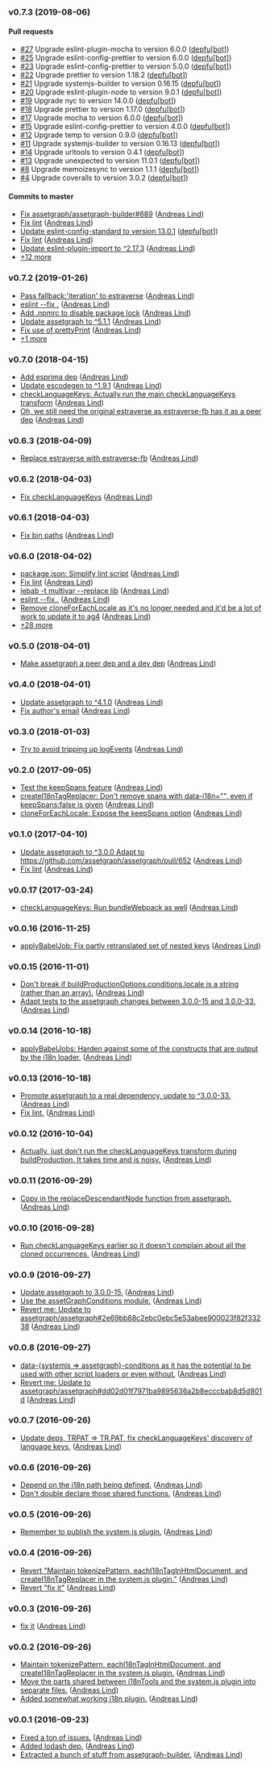 ### v0.7.3 (2019-08-06)

#### Pull requests

- [#27](https://github.com/assetgraph/assetgraph-i18n/pull/27) Upgrade eslint-plugin-mocha to version 6.0.0 ([depfu[bot]](mailto:23717796+depfu[bot]@users.noreply.github.com))
- [#25](https://github.com/assetgraph/assetgraph-i18n/pull/25) Upgrade eslint-config-prettier to version 6.0.0 ([depfu[bot]](mailto:23717796+depfu[bot]@users.noreply.github.com))
- [#23](https://github.com/assetgraph/assetgraph-i18n/pull/23) Upgrade eslint-config-prettier to version 5.0.0 ([depfu[bot]](mailto:depfu[bot]@users.noreply.github.com))
- [#22](https://github.com/assetgraph/assetgraph-i18n/pull/22) Upgrade prettier to version 1.18.2 ([depfu[bot]](mailto:depfu[bot]@users.noreply.github.com))
- [#21](https://github.com/assetgraph/assetgraph-i18n/pull/21) Upgrade systemjs-builder to version 0.16.15 ([depfu[bot]](mailto:depfu[bot]@users.noreply.github.com))
- [#20](https://github.com/assetgraph/assetgraph-i18n/pull/20) Upgrade eslint-plugin-node to version 9.0.1 ([depfu[bot]](mailto:depfu[bot]@users.noreply.github.com))
- [#19](https://github.com/assetgraph/assetgraph-i18n/pull/19) Upgrade nyc to version 14.0.0 ([depfu[bot]](mailto:depfu[bot]@users.noreply.github.com))
- [#18](https://github.com/assetgraph/assetgraph-i18n/pull/18) Upgrade prettier to version 1.17.0 ([depfu[bot]](mailto:depfu[bot]@users.noreply.github.com))
- [#17](https://github.com/assetgraph/assetgraph-i18n/pull/17) Upgrade mocha to version 6.0.0 ([depfu[bot]](mailto:depfu[bot]@users.noreply.github.com))
- [#15](https://github.com/assetgraph/assetgraph-i18n/pull/15) Upgrade eslint-config-prettier to version 4.0.0 ([depfu[bot]](mailto:depfu[bot]@users.noreply.github.com))
- [#12](https://github.com/assetgraph/assetgraph-i18n/pull/12) Upgrade temp to version 0.9.0 ([depfu[bot]](mailto:depfu[bot]@users.noreply.github.com))
- [#11](https://github.com/assetgraph/assetgraph-i18n/pull/11) Upgrade systemjs-builder to version 0.16.13 ([depfu[bot]](mailto:depfu[bot]@users.noreply.github.com))
- [#14](https://github.com/assetgraph/assetgraph-i18n/pull/14) Upgrade urltools to version 0.4.1 ([depfu[bot]](mailto:depfu[bot]@users.noreply.github.com))
- [#13](https://github.com/assetgraph/assetgraph-i18n/pull/13) Upgrade unexpected to version 11.0.1 ([depfu[bot]](mailto:depfu[bot]@users.noreply.github.com))
- [#8](https://github.com/assetgraph/assetgraph-i18n/pull/8) Upgrade memoizesync to version 1.1.1 ([depfu[bot]](mailto:depfu[bot]@users.noreply.github.com))
- [#4](https://github.com/assetgraph/assetgraph-i18n/pull/4) Upgrade coveralls to version 3.0.2 ([depfu[bot]](mailto:depfu[bot]@users.noreply.github.com))

#### Commits to master

- [Fix assetgraph\/assetgraph-builder\#689](https://github.com/assetgraph/assetgraph-i18n/commit/0871b4b0c856aea0b6649eadd976769afdc90223) ([Andreas Lind](mailto:andreaslindpetersen@gmail.com))
- [Fix lint](https://github.com/assetgraph/assetgraph-i18n/commit/d1512f91ca4bae3fd35d1af86401318eea087e31) ([Andreas Lind](mailto:andreaslindpetersen@gmail.com))
- [Update eslint-config-standard to version 13.0.1](https://github.com/assetgraph/assetgraph-i18n/commit/56f6764ccdb595047706506babc99260671f1bbe) ([depfu[bot]](mailto:23717796+depfu[bot]@users.noreply.github.com))
- [Fix lint](https://github.com/assetgraph/assetgraph-i18n/commit/8f237be07b0a99959813f67904a79bb5ececadb2) ([Andreas Lind](mailto:andreaslindpetersen@gmail.com))
- [Update eslint-plugin-import to ^2.17.3](https://github.com/assetgraph/assetgraph-i18n/commit/f5419ff592624c5951d725444831624f1dcc3228) ([Andreas Lind](mailto:andreaslindpetersen@gmail.com))
- [+12 more](https://github.com/assetgraph/assetgraph-i18n/compare/v0.7.2...v0.7.3)

### v0.7.2 (2019-01-26)

- [Pass fallback:'iteration' to estraverse](https://github.com/assetgraph/assetgraph-i18n/commit/35af02907b9a062e566fa0981784e087b9e13679) ([Andreas Lind](mailto:andreaslindpetersen@gmail.com))
- [eslint --fix  .](https://github.com/assetgraph/assetgraph-i18n/commit/679a7342029c8bc4b7cd5a42e7a1e6388e800b80) ([Andreas Lind](mailto:andreas.lind@peakon.com))
- [Add .npmrc to disable package lock](https://github.com/assetgraph/assetgraph-i18n/commit/87ac1a8b3c03b3bccd50b03a8d763fe9ccd14887) ([Andreas Lind](mailto:andreas.lind@peakon.com))
- [Update assetgraph to ^5.1.1](https://github.com/assetgraph/assetgraph-i18n/commit/f8c3205b65f7095e1824fa7ea10d11a0cdfda55e) ([Andreas Lind](mailto:andreas.lind@peakon.com))
- [Fix use of prettyPrint](https://github.com/assetgraph/assetgraph-i18n/commit/e2bc42a8de4bbdb4bd790e2d6edfc81c192076f7) ([Andreas Lind](mailto:andreas.lind@peakon.com))
- [+1 more](https://github.com/assetgraph/assetgraph-i18n/compare/v0.7.0...v0.7.2)

### v0.7.0 (2018-04-15)

- [Add esprima dep](https://github.com/assetgraph/assetgraph-i18n/commit/9d99c9ad415d5f59198f61afafbf19be7292f6a5) ([Andreas Lind](mailto:andreaslindpetersen@gmail.com))
- [Update escodegen to ^1.9.1](https://github.com/assetgraph/assetgraph-i18n/commit/5bb628ab6de98043772c64aa384efcf6973afda4) ([Andreas Lind](mailto:andreaslindpetersen@gmail.com))
- [checkLanguageKeys: Actually run the main checkLanguageKeys transform](https://github.com/assetgraph/assetgraph-i18n/commit/e58e3694eb68fe0e7b82c736153b402018562528) ([Andreas Lind](mailto:andreas.lind@peakon.com))
- [Oh, we still need the original estraverse as estraverse-fb has it as a peer dep](https://github.com/assetgraph/assetgraph-i18n/commit/067a35de780cec51742865b59f69f960792f46fe) ([Andreas Lind](mailto:andreas.lind@peakon.com))

### v0.6.3 (2018-04-09)

- [Replace estraverse with estraverse-fb](https://github.com/assetgraph/assetgraph-i18n/commit/8c2d2d0a7d8588c790053c471c0359b265a52846) ([Andreas Lind](mailto:andreas.lind@peakon.com))

### v0.6.2 (2018-04-03)

- [Fix checkLanguageKeys](https://github.com/assetgraph/assetgraph-i18n/commit/3405a12a23726f1cf55466b117328ee691e8bf9a) ([Andreas Lind](mailto:andreaslindpetersen@gmail.com))

### v0.6.1 (2018-04-03)

- [Fix bin paths](https://github.com/assetgraph/assetgraph-i18n/commit/4cba8037e5737d76612d9c5d0d1cd422972762a6) ([Andreas Lind](mailto:andreas.lind@peakon.com))

### v0.6.0 (2018-04-02)

- [package.json: Simplify lint script](https://github.com/assetgraph/assetgraph-i18n/commit/a1a2161f942428ff56d9aca8ed544d42b7a9dff7) ([Andreas Lind](mailto:andreaslindpetersen@gmail.com))
- [Fix lint](https://github.com/assetgraph/assetgraph-i18n/commit/566ed0019ea313a7f5ce8eebe8cc5091ca0c9a20) ([Andreas Lind](mailto:andreaslindpetersen@gmail.com))
- [lebab -t multivar --replace lib](https://github.com/assetgraph/assetgraph-i18n/commit/09a7dacbf3748a68bdc949be02d3c8a46efe3569) ([Andreas Lind](mailto:andreaslindpetersen@gmail.com))
- [eslint --fix .](https://github.com/assetgraph/assetgraph-i18n/commit/85a40c56683150799bfbdfae248045534b2e4f47) ([Andreas Lind](mailto:andreaslindpetersen@gmail.com))
- [Remove cloneForEachLocale as it's no longer needed and it'd be a lot of work to update it to ag4](https://github.com/assetgraph/assetgraph-i18n/commit/9e574ba412481b3e7fa29f7f2bb4e57a32d0639f) ([Andreas Lind](mailto:andreaslindpetersen@gmail.com))
- [+28 more](https://github.com/assetgraph/assetgraph-i18n/compare/v0.5.0...v0.6.0)

### v0.5.0 (2018-04-01)

- [Make assetgraph a peer dep and a dev dep](https://github.com/assetgraph/assetgraph-i18n/commit/b7f1ce532b8e98091102e14ab88b69cb1d955bc3) ([Andreas Lind](mailto:andreaslindpetersen@gmail.com))

### v0.4.0 (2018-04-01)

- [Update assetgraph to ^4.1.0](https://github.com/assetgraph/assetgraph-i18n/commit/03968009d6e6530750e5837e3fe5d044a0e5d4c7) ([Andreas Lind](mailto:andreaslindpetersen@gmail.com))
- [Fix author's email](https://github.com/assetgraph/assetgraph-i18n/commit/33e2ac556b70a141a251e120d289e7eb8fe69169) ([Andreas Lind](mailto:andreaslindpetersen@gmail.com))

### v0.3.0 (2018-01-03)

- [Try to avoid tripping up logEvents](https://github.com/assetgraph/assetgraph-i18n/commit/2b2db1c5b8f492bb18ac3d19b8ae7cfd300c6be1) ([Andreas Lind](mailto:andreas.lind@peakon.com))

### v0.2.0 (2017-09-05)

- [Test the keepSpans feature](https://github.com/assetgraph/assetgraph-i18n/commit/dc164c018f1714a79181b9964689e43698b9cd0f) ([Andreas Lind](mailto:andreas@one.com))
- [createI18nTagReplacer: Don't remove spans with data-i18n="", even if keepSpans:false is given](https://github.com/assetgraph/assetgraph-i18n/commit/49547efc3b07222958344ec24ad1c916f97d352e) ([Andreas Lind](mailto:andreas@one.com))
- [cloneForEachLocale: Expose the keepSpans option](https://github.com/assetgraph/assetgraph-i18n/commit/934b5845912e802ae6e4516f1b6ef6c30866e50a) ([Andreas Lind](mailto:andreas@one.com))

### v0.1.0 (2017-04-10)

- [Update assetgraph to ^3.0.0 Adapt to https:\/\/github.com\/assetgraph\/assetgraph\/pull\/652](https://github.com/assetgraph/assetgraph-i18n/commit/caf8697a20d8c7276f0102a1b15556c3b8034362) ([Andreas Lind](mailto:andreas@one.com))
- [Fix lint](https://github.com/assetgraph/assetgraph-i18n/commit/4fa8b4e5587b3ce7c515d1ece3dd0d3bee98bb2c) ([Andreas Lind](mailto:andreas@one.com))

### v0.0.17 (2017-03-24)

- [checkLanguageKeys: Run bundleWebpack as well](https://github.com/assetgraph/assetgraph-i18n/commit/93c7b9d1328f21a05002f6630df9293a91d70cfb) ([Andreas Lind](mailto:andreas@one.com))

### v0.0.16 (2016-11-25)

- [applyBabelJob: Fix partly retranslated set of nested keys](https://github.com/assetgraph/assetgraph-i18n/commit/67a9f7c1c285a87e1e68b41ac63b260d3653eadc) ([Andreas Lind](mailto:andreas@one.com))

### v0.0.15 (2016-11-01)

- [Don't break if buildProductionOptions.conditions.locale is a string \(rather than an array\).](https://github.com/assetgraph/assetgraph-i18n/commit/b068c93fd74dd5af801ab820b505ac4964bb92a6) ([Andreas Lind](mailto:andreas@one.com))
- [Adapt tests to the assetgraph changes between 3.0.0-15 and 3.0.0-33.](https://github.com/assetgraph/assetgraph-i18n/commit/0fc0ba69bff4c7b1488335288be610cbb49b5649) ([Andreas Lind](mailto:andreas@one.com))

### v0.0.14 (2016-10-18)

- [applyBabelJobs: Harden against some of the constructs that are output by the i18n loader.](https://github.com/assetgraph/assetgraph-i18n/commit/d254b74d9702ebb12f1b6cbabc2ea8b8438565d5) ([Andreas Lind](mailto:andreas@one.com))

### v0.0.13 (2016-10-18)

- [Promote assetgraph to a real dependency, update to ^3.0.0-33.](https://github.com/assetgraph/assetgraph-i18n/commit/437c7c16f8878e87767fa4968c62f8c6d4dde431) ([Andreas Lind](mailto:andreas@one.com))
- [Fix lint.](https://github.com/assetgraph/assetgraph-i18n/commit/3c50a214ba24bd2ef7dcc6fc1d8186d6358fb2a4) ([Andreas Lind](mailto:andreas@one.com))

### v0.0.12 (2016-10-04)

- [Actually, just don't run the checkLanguageKeys transform during buildProduction. It takes time and is noisy.](https://github.com/assetgraph/assetgraph-i18n/commit/7a836963552f27c72e85ec480c7adb0acfc82b51) ([Andreas Lind](mailto:andreas@one.com))

### v0.0.11 (2016-09-29)

- [Copy in the replaceDescendantNode function from assetgraph.](https://github.com/assetgraph/assetgraph-i18n/commit/c31b9ae836c7255d5dc5ffd898fa9575391b57a3) ([Andreas Lind](mailto:andreas@one.com))

### v0.0.10 (2016-09-28)

- [Run checkLanguageKeys earlier so it doesn't complain about all the cloned occurrences.](https://github.com/assetgraph/assetgraph-i18n/commit/53ab8c9e7ee688fa1d224585c9902c1556f09758) ([Andreas Lind](mailto:andreas@one.com))

### v0.0.9 (2016-09-27)

- [Update assetgraph to 3.0.0-15.](https://github.com/assetgraph/assetgraph-i18n/commit/fd5ce3d2d95541ece00f60bbbe5dea4df4fb1487) ([Andreas Lind](mailto:andreas@one.com))
- [Use the assetGraphConditions module.](https://github.com/assetgraph/assetgraph-i18n/commit/83d2b9c89d6b6d8ec7d34ea7e9a14640f595dbf2) ([Andreas Lind](mailto:andreas@one.com))
- [Revert me: Update to assetgraph\/assetgraph\#2e69bb88c2ebc0ebc5e53abee900023f82f33238](https://github.com/assetgraph/assetgraph-i18n/commit/a19502cfe60f4c2c89a94d40aabe1ebdc3790e1e) ([Andreas Lind](mailto:andreas@one.com))

### v0.0.8 (2016-09-27)

- [data-{systemjs =&gt; assetgraph}-conditions as it has the potential to be used with other script loaders or even without.](https://github.com/assetgraph/assetgraph-i18n/commit/747645f1511400daaf88e559f94267e699c7e8cd) ([Andreas Lind](mailto:andreas@one.com))
- [Revert me: Update to assetgraph\/assetgraph\#dd02d01f7971ba9895636a2b8ecccbab8d5d801d](https://github.com/assetgraph/assetgraph-i18n/commit/3b093be868a265a91867a62782437b6c33ba8bbe) ([Andreas Lind](mailto:andreas@one.com))

### v0.0.7 (2016-09-26)

- [Update deps, TRPAT =&gt; TR.PAT, fix checkLanguageKeys' discovery of language keys.](https://github.com/assetgraph/assetgraph-i18n/commit/c287c533c46855f9c086a0563eb0f708c157a98c) ([Andreas Lind](mailto:andreas@one.com))

### v0.0.6 (2016-09-26)

- [Depend on the i18n path being defined.](https://github.com/assetgraph/assetgraph-i18n/commit/e4001ab9885ddecf693165563adbd3dd61316278) ([Andreas Lind](mailto:andreas@one.com))
- [Don't double declare those shared functions.](https://github.com/assetgraph/assetgraph-i18n/commit/ac6da7ec19aa524b368aba310df3bf74be7a1217) ([Andreas Lind](mailto:andreas@one.com))

### v0.0.5 (2016-09-26)

- [Remember to publish the system.js plugin.](https://github.com/assetgraph/assetgraph-i18n/commit/f86464f9e9c0164d3cdf083ce519cb2656aecb4d) ([Andreas Lind](mailto:andreas@one.com))

### v0.0.4 (2016-09-26)

- [Revert "Maintain tokenizePattern, eachI18nTagInHtmlDocument, and createI18nTagReplacer in the system.js plugin."](https://github.com/assetgraph/assetgraph-i18n/commit/0e43d9b24d447a82cff6042d114572c26ac0b5db) ([Andreas Lind](mailto:andreas@one.com))
- [Revert "fix it"](https://github.com/assetgraph/assetgraph-i18n/commit/bebcbfaa70b2b6153701271994942944ebba8a34) ([Andreas Lind](mailto:andreas@one.com))

### v0.0.3 (2016-09-26)

- [fix it](https://github.com/assetgraph/assetgraph-i18n/commit/c960bf3aee0d486973cbf15a6e8d8fbcf75ddefa) ([Andreas Lind](mailto:andreas@one.com))

### v0.0.2 (2016-09-26)

- [Maintain tokenizePattern, eachI18nTagInHtmlDocument, and createI18nTagReplacer in the system.js plugin.](https://github.com/assetgraph/assetgraph-i18n/commit/42e7f3c905c71d0d955c139198b674c8c3740169) ([Andreas Lind](mailto:andreas@one.com))
- [Move the parts shared between i18nTools and the system.js plugin into separate files.](https://github.com/assetgraph/assetgraph-i18n/commit/71353c7b453a7b4a89a238dc2f4fb86489df90ec) ([Andreas Lind](mailto:andreas@one.com))
- [Added somewhat working i18n plugin.](https://github.com/assetgraph/assetgraph-i18n/commit/24f3ad01e927017567e684e7f960783eb097ce0a) ([Andreas Lind](mailto:andreas@one.com))

### v0.0.1 (2016-09-23)

- [Fixed a ton of issues.](https://github.com/assetgraph/assetgraph-i18n/commit/acc41bcf6d0c832c3659960b49ec3f577a81398c) ([Andreas Lind](mailto:andreas@one.com))
- [Added lodash dep.](https://github.com/assetgraph/assetgraph-i18n/commit/f761661ab2a77882a34283d13e5639e5fddc39b4) ([Andreas Lind](mailto:andreas@one.com))
- [Extracted a bunch of stuff from assetgraph-builder.](https://github.com/assetgraph/assetgraph-i18n/commit/38ed128c423302d70769d41b633299f12d14449a) ([Andreas Lind](mailto:andreas@one.com))

